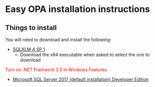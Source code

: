 # Easy OPA installation instructions

## Things to install
You will need to download and install the following:

- [SQLXLM 4 SP 1](https://www.microsoft.com/en-us/download/details.aspx?id=30403)
  - Download the x64 executable when asked to select the one to download

<p style="color:red">
    Turn on .NET Framwork 3.5 in Windows Features
</p>

- [Microsoft SQL Server 2017 (default installation) Developer Edition](https://my.visualstudio.com/Downloads?q=SQL%20Server%202017)

